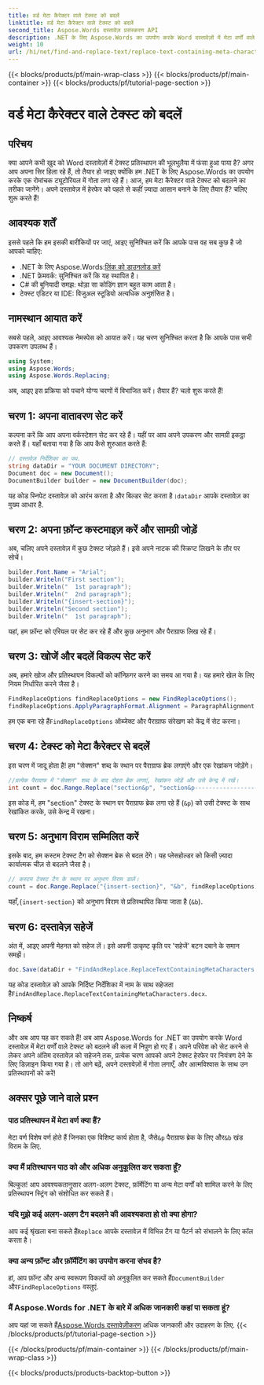 ```yaml
---
title: वर्ड मेटा कैरेक्टर वाले टेक्स्ट को बदलें
linktitle: वर्ड मेटा कैरेक्टर वाले टेक्स्ट को बदलें
second_title: Aspose.Words दस्तावेज़ प्रसंस्करण API
description: .NET के लिए Aspose.Words का उपयोग करके Word दस्तावेज़ों में मेटा वर्णों वाले टेक्स्ट को बदलना सीखें। सहज टेक्स्ट हेरफेर के लिए हमारे विस्तृत, आकर्षक ट्यूटोरियल का पालन करें।
weight: 10
url: /hi/net/find-and-replace-text/replace-text-containing-meta-characters/
---
```


{{< blocks/products/pf/main-wrap-class >}}
{{< blocks/products/pf/main-container >}}
{{< blocks/products/pf/tutorial-page-section >}}

# वर्ड मेटा कैरेक्टर वाले टेक्स्ट को बदलें

## परिचय

क्या आपने कभी खुद को Word दस्तावेज़ों में टेक्स्ट प्रतिस्थापन की भूलभुलैया में फंसा हुआ पाया है? अगर आप अपना सिर हिला रहे हैं, तो तैयार हो जाइए क्योंकि हम .NET के लिए Aspose.Words का उपयोग करके एक रोमांचक ट्यूटोरियल में गोता लगा रहे हैं। आज, हम मेटा कैरेक्टर वाले टेक्स्ट को बदलने का तरीका जानेंगे। अपने दस्तावेज़ में हेरफेर को पहले से कहीं ज़्यादा आसान बनाने के लिए तैयार हैं? चलिए शुरू करते हैं!

## आवश्यक शर्तें

इससे पहले कि हम इसकी बारीकियों पर जाएं, आइए सुनिश्चित करें कि आपके पास वह सब कुछ है जो आपको चाहिए:
-  .NET के लिए Aspose.Words:[लिंक को डाउनलोड करें](https://releases.aspose.com/words/net/)
- .NET फ्रेमवर्क: सुनिश्चित करें कि यह स्थापित है।
- C# की बुनियादी समझ: थोड़ा सा कोडिंग ज्ञान बहुत काम आता है।
- टेक्स्ट एडिटर या IDE: विजुअल स्टूडियो अत्यधिक अनुशंसित है।

## नामस्थान आयात करें

सबसे पहले, आइए आवश्यक नेमस्पेस को आयात करें। यह चरण सुनिश्चित करता है कि आपके पास सभी उपकरण उपलब्ध हैं।

```csharp
using System;
using Aspose.Words;
using Aspose.Words.Replacing;
```

अब, आइए इस प्रक्रिया को पचाने योग्य चरणों में विभाजित करें। तैयार हैं? चलो शुरू करते हैं!

## चरण 1: अपना वातावरण सेट करें

कल्पना करें कि आप अपना वर्कस्टेशन सेट कर रहे हैं। यहीं पर आप अपने उपकरण और सामग्री इकट्ठा करते हैं। यहाँ बताया गया है कि आप कैसे शुरुआत करते हैं:

```csharp
// दस्तावेज़ निर्देशिका का पथ.
string dataDir = "YOUR DOCUMENT DIRECTORY";
Document doc = new Document();
DocumentBuilder builder = new DocumentBuilder(doc);
```

 यह कोड स्निपेट दस्तावेज़ को आरंभ करता है और बिल्डर सेट करता है।`dataDir` आपके दस्तावेज़ का मुख्य आधार है.

## चरण 2: अपना फ़ॉन्ट कस्टमाइज़ करें और सामग्री जोड़ें

अब, चलिए अपने दस्तावेज़ में कुछ टेक्स्ट जोड़ते हैं। इसे अपने नाटक की स्क्रिप्ट लिखने के तौर पर सोचें।

```csharp
builder.Font.Name = "Arial";
builder.Writeln("First section");
builder.Writeln("  1st paragraph");
builder.Writeln("  2nd paragraph");
builder.Writeln("{insert-section}");
builder.Writeln("Second section");
builder.Writeln("  1st paragraph");
```

यहां, हम फ़ॉन्ट को एरियल पर सेट कर रहे हैं और कुछ अनुभाग और पैराग्राफ लिख रहे हैं।

## चरण 3: खोजें और बदलें विकल्प सेट करें

अब, हमारे खोज और प्रतिस्थापन विकल्पों को कॉन्फ़िगर करने का समय आ गया है। यह हमारे खेल के लिए नियम निर्धारित करने जैसा है।

```csharp
FindReplaceOptions findReplaceOptions = new FindReplaceOptions();
findReplaceOptions.ApplyParagraphFormat.Alignment = ParagraphAlignment.Center;
```

 हम एक बना रहे हैं`FindReplaceOptions` ऑब्जेक्ट और पैराग्राफ संरेखण को केंद्र में सेट करना।

## चरण 4: टेक्स्ट को मेटा कैरेक्टर से बदलें

इस चरण में जादू होता है! हम "सेक्शन" शब्द के स्थान पर पैराग्राफ ब्रेक लगाएंगे और एक रेखांकन जोड़ेंगे।

```csharp
//प्रत्येक पैराग्राफ में "सेक्शन" शब्द के बाद दोहरा ब्रेक लगाएं, रेखांकन जोड़ें और उसे केन्द्र में रखें।
int count = doc.Range.Replace("section&p", "section&p----------------------&p", findReplaceOptions);
```

इस कोड में, हम "section" टेक्स्ट के स्थान पर पैराग्राफ ब्रेक लगा रहे हैं (`&p`) को उसी टेक्स्ट के साथ रेखांकित करके, उसे केन्द्र में रखना।

## चरण 5: अनुभाग विराम सम्मिलित करें

इसके बाद, हम कस्टम टेक्स्ट टैग को सेक्शन ब्रेक से बदल देंगे। यह प्लेसहोल्डर को किसी ज़्यादा कार्यात्मक चीज़ से बदलने जैसा है।

```csharp
// कस्टम टेक्स्ट टैग के स्थान पर अनुभाग विराम डालें।
count = doc.Range.Replace("{insert-section}", "&b", findReplaceOptions);
```

 यहाँ,`{insert-section}` को अनुभाग विराम से प्रतिस्थापित किया जाता है (`&b`).

## चरण 6: दस्तावेज़ सहेजें

अंत में, आइए अपनी मेहनत को सहेज लें। इसे अपनी उत्कृष्ट कृति पर 'सहेजें' बटन दबाने के समान समझें।

```csharp
doc.Save(dataDir + "FindAndReplace.ReplaceTextContainingMetaCharacters.docx");
```

 यह कोड दस्तावेज़ को आपके निर्दिष्ट निर्देशिका में नाम के साथ सहेजता है`FindAndReplace.ReplaceTextContainingMetaCharacters.docx`.

## निष्कर्ष

और अब आप यह कर सकते हैं! अब आप Aspose.Words for .NET का उपयोग करके Word दस्तावेज़ में मेटा वर्णों वाले टेक्स्ट को बदलने की कला में निपुण हो गए हैं। अपने परिवेश को सेट करने से लेकर अपने अंतिम दस्तावेज़ को सहेजने तक, प्रत्येक चरण आपको अपने टेक्स्ट हेरफेर पर नियंत्रण देने के लिए डिज़ाइन किया गया है। तो आगे बढ़ें, अपने दस्तावेज़ों में गोता लगाएँ, और आत्मविश्वास के साथ उन प्रतिस्थापनों को करें!

## अक्सर पूछे जाने वाले प्रश्न

### पाठ प्रतिस्थापन में मेटा वर्ण क्या हैं?
 मेटा वर्ण विशेष वर्ण होते हैं जिनका एक विशिष्ट कार्य होता है, जैसे`&p` पैराग्राफ ब्रेक के लिए और`&b` खंड विराम के लिए.

### क्या मैं प्रतिस्थापन पाठ को और अधिक अनुकूलित कर सकता हूँ?
बिल्कुल! आप आवश्यकतानुसार अलग-अलग टेक्स्ट, फ़ॉर्मेटिंग या अन्य मेटा वर्णों को शामिल करने के लिए प्रतिस्थापन स्ट्रिंग को संशोधित कर सकते हैं।

### यदि मुझे कई अलग-अलग टैग बदलने की आवश्यकता हो तो क्या होगा?
 आप कई श्रृंखला बना सकते हैं`Replace` आपके दस्तावेज़ में विभिन्न टैग या पैटर्न को संभालने के लिए कॉल करता है।

### क्या अन्य फ़ॉन्ट और फ़ॉर्मेटिंग का उपयोग करना संभव है?
हां, आप फ़ॉन्ट और अन्य स्वरूपण विकल्पों को अनुकूलित कर सकते हैं`DocumentBuilder` और`FindReplaceOptions` वस्तुएं.

### मैं Aspose.Words for .NET के बारे में अधिक जानकारी कहां पा सकता हूं?
 आप यहां जा सकते हैं[Aspose.Words दस्तावेज़ीकरण](https://reference.aspose.com/words/net/) अधिक जानकारी और उदाहरण के लिए.
{{< /blocks/products/pf/tutorial-page-section >}}

{{< /blocks/products/pf/main-container >}}
{{< /blocks/products/pf/main-wrap-class >}}

{{< blocks/products/products-backtop-button >}}
